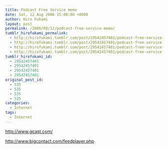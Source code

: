 ```yaml
---
title: Podcast Free Service memo
date: Sat, 12 Aug 2006 15:00:00 +0000
author: Hiro Fukami
layout: post
permalink: /2006/08/12/podcast-free-service-memo/
tumblr_hirofukami_permalink:
  - http://hirofukami.tumblr.com/post/29542457401/podcast-free-service-memo
  - http://hirofukami.tumblr.com/post/29542457401/podcast-free-service-memo
  - http://hirofukami.tumblr.com/post/29542457401/podcast-free-service-memo
  - http://hirofukami.tumblr.com/post/29542457401/podcast-free-service-memo
tumblr_hirofukami_id:
  - 29542457401
  - 29542457401
  - 29542457401
  - 29542457401
original_post_id:
  - 535
  - 535
  - 535
  - 535
categories:
  - Internet
tags:
  - Internet
---
```

<div class="section">
  <p>
    <a href="http://www.gcast.com/" target="_blank"><a href="http://www.gcast.com/" target="_blank">http://www.gcast.com/</a></a>
  </p>
  
  <p>
    <a href="http://www.bigcontact.com/feedplayer.php" target="_blank"><a href="http://www.bigcontact.com/feedplayer.php" target="_blank">http://www.bigcontact.com/feedplayer.php</a></a>
  </p>
</div>